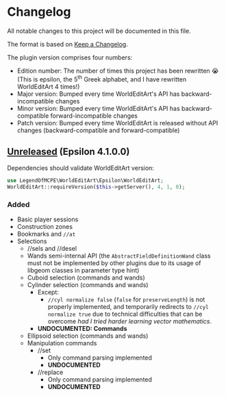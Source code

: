 # Changelog
<!-- Uses format from https://github.com/olivierlacan/keep-a-changelog/blob/master/CHANGELOG.md -->
All notable changes to this project will be documented in this file.

The format is based on [Keep a Changelog](http://keepachangelog.com/en/1.0.0/).

The plugin version comprises four numbers:
- Edition number: The number of times this project has been rewritten :sob: (This is epsilon, the 5<sup>th</sup> Greek alphabet, and I have rewritten WorldEditArt 4 times!)
- Major version: Bumped every time WorldEditArt's API has backward-incompatible changes
- Minor version: Bumped every time WorldEditArt's API has backward-compatible forward-incompatible changes
- Patch version: Bumped every time WorldEditArt is released without API changes (backward-compatible and forward-compatible)

## [Unreleased] (Epsilon 4.1.0.0)
Dependencies should validate WorldEditArt version:

```php
use LegendOfMCPE\WorldEditArt\Epsilon\WorldEditArt;
WorldEditArt::requireVersion($this->getServer(), 4, 1, 0);
```

### Added
- Basic player sessions
- Construction zones
- Bookmarks and `//at`
- Selections
  - //sels and //desel
  - Wands semi-internal API (the `AbstractFieldDefinitionWand` class must not be implemented by other plugins due to its usage of libgeom classes in parameter type hint)
  - Cuboid selection (commands and wands)
  - Cylinder selection (commands and wands)
    - Except:
      - `//cyl normalize false` (`false` for `preserveLength`) is not properly implemented, and temporarily redirects to `//cyl normalize true` due to technical difficulties that can be overcome _had I tried harder learning vector mathematics_.
    - **UNDOCUMENTED: Commands**
  - Ellipsoid selection (commands and wands)
  - Manipulation commands
    - //set
      - Only command parsing implemented
      - **UNDOCUMENTED**
    - //replace
      - Only command parsing implemented
      - **UNDOCUMENTED**

[Unreleased]: https://github.com/LegendOfMCPE/WorldEditArt/compare/delta/v3.0...HEAD
